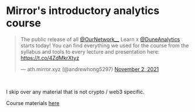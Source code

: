# Mirror's introductory analytics course

<blockquote class="twitter-tweet"><p lang="en" dir="ltr">The public release of all <a href="https://twitter.com/OurNetwork__?ref_src=twsrc%5Etfw">@OurNetwork__</a> Learn x <a href="https://twitter.com/DuneAnalytics?ref_src=twsrc%5Etfw">@DuneAnalytics</a> starts today! You can find everything we used for the course from the syllabus and tools to every lecture and presentation here: <a href="https://t.co/4ZdMkrXtyz">https://t.co/4ZdMkrXtyz</a></p>&mdash; ath.mirror.xyz (@andrewhong5297) <a href="https://twitter.com/andrewhong5297/status/1455505412493619209?ref_src=twsrc%5Etfw">November 2, 2021</a></blockquote> <script async src="https://platform.twitter.com/widgets.js" charset="utf-8"></script><br>

I skip over any material that is not crypto / web3 specific.

Course materials [here](https://ournetwork.mirror.xyz/gP16wLY-9BA1E_ZuOSv1EUAgYGfK9mELNza8cfgMWPQ)